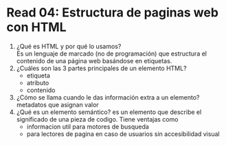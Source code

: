 # Read 04: Estructura de paginas web con HTML

1. ¿Qué es HTML y por qué lo usamos?  
   Es un lenguaje de marcado (no de programación) que estructura el contenido de una página web basándose en etiquetas.  
3. ¿Cuáles son las 3 partes principales de un elemento HTML?  
   - etiqueta  
   - atributo  
   - contenido  
5. ¿Cómo se llama cuando le das información extra a un elemento?
   metadatos que asignan valor 
7. ¿Qué es un elemento semántico?
   es un elemento que describe el significado de una pieza de codigo. Tiene ventajas como
   - informacion util para motores de busqueda
   - para lectores de pagina en caso de usuarios sin accesibilidad visual
   
